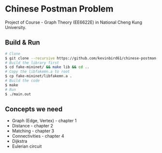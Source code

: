 # Chinese Postman Problem
Project of Course - Graph Theory (EE6622E) in National Cheng Kung University.

## Build & Run

```sh
# Clone
$ git clone --recursive https://github.com/kevinbird61/chinese-postman-problem.git
# Build the library first
$ cd fake-mininet/ && make lib && cd ..
# Copy the libfakemn.a to root
$ cp fake-mininet/libfakemn.a .
# Build the code 
$ make
# Run 
$ ./main.out
```

## Concepts we need

* Graph (Edge, Vertex) - chapter 1
* Distance - chapter 2
* Matching - chapter 3
* Connectivities - chapter 4
* Dijkstra
* Eulerian circuit
